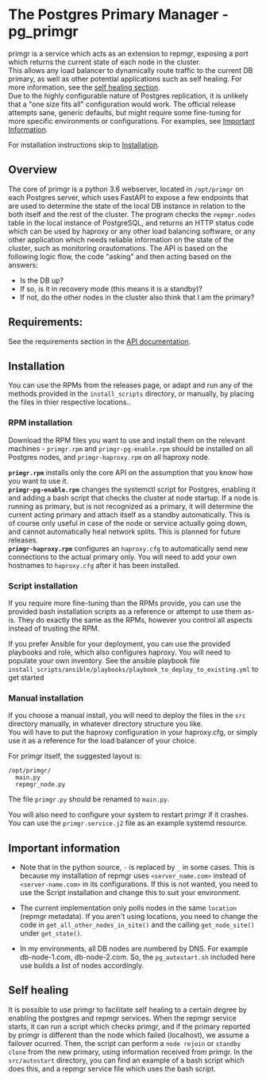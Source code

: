 **The Postgres Primary Manager - pg_primgr**
=========
primgr is a service which acts as an extension to repmgr, exposing a port which returns the current state of each node in the cluster.  
This allows any load balancer to dynamically route traffic to the current DB primary, as well as other potential applications such as self healing. For more information, see the [self healing section](#self-healing).  
Due to the highly configurable nature of Postgres replication, it is unlikely that a "one size fits all" configuration would work. The official release attempts sane, generic defaults, but might require some fine-tuning for more specific environments or configurations. For examples, see [Important Information](#important-information).

For installation instructions skip to [Installation](#installation).

Overview
--------

The core of primgr is a python 3.6 webserver, located in `/opt/primgr` on each Postgres server, which uses FastAPI to expose a few endpoints that are used to determine the state of the local DB instance in relation to the both itself and the rest of the cluster. The program checks the `repmgr.nodes` table in the local instance of PostgreSQL, and returns an HTTP status code which can be used by haproxy or any other load balancing software, or any other application which needs reliable information on the state of the cluster, such as monitoring orautomations.
The API is based on the following logic flow, the code "asking" and then acting based on the answers:  
- Is the DB up? 
- If so, is it in recovery mode (this means it is a standby)? 
- If not, do the other nodes in the cluster also think that I am the primary? 

Requirements:
-------------
See the requirements section in the [API documentation](docs/primgr_api.md).

Installation
------------
You can use the RPMs from the releases page, or adapt and run any of the methods provided in the `install_scripts` directory, or manually, by placing the files in thier respective locations..

### RPM installation
Download the RPM files you want to use and install them on the relevant machines - `primgr.rpm` and `primgr-pg-enable.rpm` should be installed on all Postgres nodes, and `primgr-haproxy.rpm` on all haproxy node.

**`primgr.rpm`** installs only the core API on the assumption that you know how you want to use it.  
**`primgr-pg-enable.rpm`** changes the systemctl script for Postgres, enabling it and adding a bash script that checks the cluster at node startup. If a node is running as primary, but is not recognized as a primary, it will determine the current acting primary and attach itself as a standby automatically. This is of course only useful in case of the node or service actually going down, and cannot automatically heal network splits. This is planned for future releases.  
**`primgr-haproxy.rpm`** configures an `haproxy.cfg` to automatically send new connections to the actual primary only. You will need to add your own hostnames to `haproxy.cfg` after it has been installed.  


### Script installation
If you require more fine-tuning than the RPMs provide, you can use the provided bash installation scripts as a reference or attempt to use them as-is. They do exactly the same as the RPMs, however you control all aspects instead of trusting the RPM.

If you prefer Ansible for your deployment, you can use the provided playbooks and role, which also configures haproxy. You will need to populate your own inventory. 
See the ansible playbook file `install_scripts/ansible/playbooks/playbook_to_deploy_to_existing.yml` to get started

### Manual installation
If you choose a manual install, you will need to deploy the files in the `src` directory manually, in whatever directory structure you like.    
You will have to put the haproxy configuration in your haproxy.cfg, or simply use it as a reference for the load balancer of your choice.  

For primgr itself, the suggested layout is:  
```
/opt/primgr/
  main.py
  repmgr_node.py
```

The file `primgr.py` should be renamed to `main.py`.  

You will also need to configure your system to restart primgr if it crashes.  
You can use the `primgr.service.j2` file as an example systemd resource.  


Important information
---------------------

* Note that in the python source, `-` is replaced by `_` in some cases. This is because my installation of repmgr uses `<server_name.com>` instead of `<server-name.com>` in its configurations. If this is not wanted, you need to use the Script installation and change this to suit your environment.   

* The current implementation only polls nodes in the same `location` (repmgr metadata). If you aren't using locations, you need to change the code in `get_all_other_nodes_in_site()` and the calling `get_node_site()` under `get_state()`.

* In my environments, all DB nodes are numbered by DNS. For example db-node-1.com, db-node-2.com. So, the `pg_autostart.sh` included here use builds a list of nodes accordingly.

Self healing
------------
It is possible to use primgr to facilitate self healing to a certain degree by enabling the postgres and repmgr services.
When the repmgr service starts, it can run a script which checks primgr, and if the primary reported by primgr is different than the node which failed (localhost), we assume a failover ocurred. Then, the script can perform a `node rejoin` or `standby clone` from the new primary, using information received from primgr.
In the `src/autostart` directory, you can find an example of a bash script which does this, and a repmgr service file which uses the bash script.
